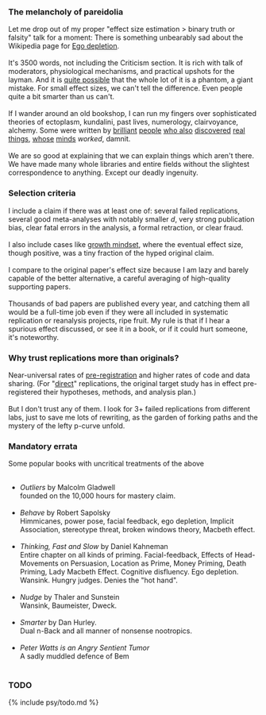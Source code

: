 <div class="accordion">
	<h3>The melancholy of pareidolia</h3>
	<div>
		Let me drop out of my proper "effect size estimation > binary truth or falsity" talk for a moment: There is something unbearably sad about the Wikipedia page for <a href="{{eggo}}">Ego depletion</a>.<br><br>
<!--  -->
		It's 3500 words, not including the Criticism section. It is rich with talk of moderators, physiological mechanisms, and practical upshots for the layman. And it is <a href="{{real}}">quite possible</a> that the whole lot of it is a phantom, a giant mistake. For small effect sizes, we can't tell the difference. Even people quite a bit smarter than us can't.<br><br>
<!--  -->
		If I wander around an old bookshop, I can run my fingers over sophisticated theories of ectoplasm, kundalini, past lives, numerology, clairvoyance, alchemy. Some were written by <a href="{{newton}}">brilliant</a> <a href="{{wallace}}">people</a> <a href="{{richet}}">who also</a> <a href="{{jpl}}">discovered</a> <a href="{{shel}}">real things</a>, <a href="{{mullis}}">whose</a> <a href="{{marg}}">minds</a> <i>worked</i>, damnit.<br><br>
<!--  -->
		We are so good at explaining that we can explain things which aren't there. We have made many whole libraries and entire fields without the slightest correspondence to anything. Except our deadly ingenuity.
	</div>
<!--  -->
<!--  -->
	<h3>Selection criteria</h3>
	<div>
		I include a claim if there was at least one of: several failed replications, several good meta-analyses with notably smaller <i>d</i>, very strong publication bias, clear fatal errors in the analysis, a formal retraction, or clear fraud. <br><br>
<!--  -->
		I also include cases like <a href="{{dw}}">growth mindset</a>, where the eventual effect size, though positive, was a tiny fraction of the hyped original claim.<br><br>
<!--  -->
		I compare to the original paper's effect size because I am lazy and barely capable of the better alternative, a careful averaging of high-quality supporting papers.<br><br>
<!--  -->
		Thousands of bad papers are published every year, and catching them all would be a full-time job even if they were all included in systematic replication or reanalysis projects, ripe fruit. My rule is that if I hear a spurious effect discussed, or see it in a book, or if it could hurt someone, it's noteworthy.
	</div>
<!--  -->
<!--  -->
	<h3>Why trust replications more than originals?</h3>
	<div>
		Near-universal rates of <a href="{{preg}}">pre-registration</a> and higher rates of code and data sharing. (For "<a href="{{direct}}">direct</a>" replications, the original target study has in effect pre-registered their hypotheses, methods, and analysis plan.)<br><br>
<!--  -->
		But I don't trust any of them. I look for 3+ failed replications from different labs, just to save me lots of rewriting, as the garden of forking paths and the mystery of the lefty p-curve unfold. 
	</div>
<!--  -->
<!--  -->
	<h3>Mandatory errata</h3>
	<div>
		Some popular books with uncritical treatments of the above<br><br>
<!--  -->
		<ul>
			<li><i>Outliers</i> by Malcolm Gladwell<br>
			founded on the 10,000 hours for mastery claim.</li><br>
			<!--  -->
			<li><i>Behave</i> by Robert Sapolsky<br>
			Himmicanes, power pose, facial feedback, ego depletion, Implicit Association, stereotype threat, broken windows theory, Macbeth effect.</li><br>
			<!--  -->
			<li><i>Thinking, Fast and Slow</i> by Daniel Kahneman<br>
			Entire chapter on all kinds of priming. Facial-feedback, Effects of Head-Movements on Persuasion, Location as Prime, Money Priming, Death Priming, Lady Macbeth Effect. Cognitive disfluency. Ego depletion. Wansink. Hungry judges. Denies the "hot hand".</li><br>
			<!--  -->
			<li><i>Nudge</i> by Thaler and Sunstein<br>
			Wansink, Baumeister, Dweck.</li><br>
			<!--  -->
			<li><i>Smarter</i> by Dan Hurley.<br> 
			Dual n-Back and all manner of nonsense nootropics.</li><br>
			<!--  -->
			<li><i>Peter Watts is an Angry Sentient Tumor</i><br>
			A sadly muddled defence of Bem</li><br>
		</ul>
	</div>
<!--  -->
<!--  -->
	<h3>TODO</h3>
	<div>
		{%  include psy/todo.md   %}
	</div>
</div>
